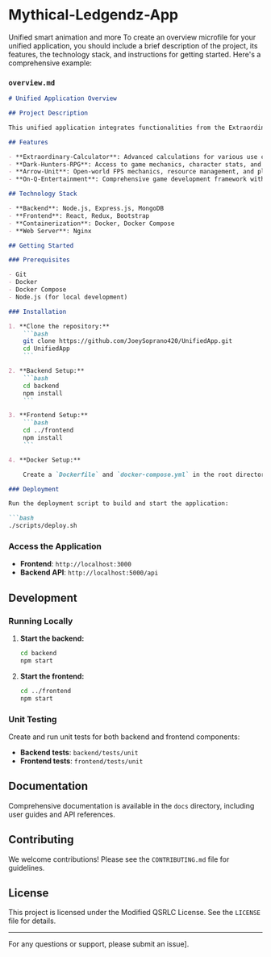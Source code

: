 # Mythical-Ledgendz-App
Unified smart animation and more
To create an overview microfile for your unified application, you should include a brief description of the project, its features, the technology stack, and instructions for getting started. Here's a comprehensive example:

### `overview.md`

```markdown
# Unified Application Overview

## Project Description

This unified application integrates functionalities from the Extraordinary-Calculator, Dark-Hunters-RPG, Arrow-Unit, and On-Q-Entertainment into one cohesive platform. The goal is to provide a seamless experience for users to perform advanced calculations, manage game mechanics and stats, handle resource management and player progression, and utilize game development tools all in one place.

## Features

- **Extraordinary-Calculator**: Advanced calculations for various use cases with predictive modules and real-time collaboration.
- **Dark-Hunters-RPG**: Access to game mechanics, character stats, and in-game calculations for the RPG.
- **Arrow-Unit**: Open-world FPS mechanics, resource management, and player progression.
- **On-Q-Entertainment**: Comprehensive game development framework with AI-driven features and gameplay optimization.

## Technology Stack

- **Backend**: Node.js, Express.js, MongoDB
- **Frontend**: React, Redux, Bootstrap
- **Containerization**: Docker, Docker Compose
- **Web Server**: Nginx

## Getting Started

### Prerequisites

- Git
- Docker
- Docker Compose
- Node.js (for local development)

### Installation

1. **Clone the repository:**
    ```bash
    git clone https://github.com/JoeySoprano420/UnifiedApp.git
    cd UnifiedApp
    ```

2. **Backend Setup:**
    ```bash
    cd backend
    npm install
    ```

3. **Frontend Setup:**
    ```bash
    cd ../frontend
    npm install
    ```

4. **Docker Setup:**

    Create a `Dockerfile` and `docker-compose.yml` in the root directory, and ensure you have the `nginx.conf` and `deploy.sh` scripts as described in the setup guide.

### Deployment

Run the deployment script to build and start the application:

```bash
./scripts/deploy.sh
```

### Access the Application

- **Frontend**: `http://localhost:3000`
- **Backend API**: `http://localhost:5000/api`

## Development

### Running Locally

1. **Start the backend:**
    ```bash
    cd backend
    npm start
    ```

2. **Start the frontend:**
    ```bash
    cd ../frontend
    npm start
    ```

### Unit Testing

Create and run unit tests for both backend and frontend components:

- **Backend tests**: `backend/tests/unit`
- **Frontend tests**: `frontend/tests/unit`

## Documentation

Comprehensive documentation is available in the `docs` directory, including user guides and API references.

## Contributing

We welcome contributions! Please see the `CONTRIBUTING.md` file for guidelines.

## License

This project is licensed under the Modified QSRLC License. See the `LICENSE` file for details.

---

For any questions or support, please submit an issue].
```
